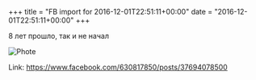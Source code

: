 +++
title = "FB import for 2016-12-01T22:51:11+00:00"
date = "2016-12-01T22:51:11+00:00"
+++

8 лет прошло, так и не начал

![Phote](https://scontent.xx.fbcdn.net/v/t1.0-1/s100x100/15219468_10154358644227851_3845058004167478958_n.jpg?oh=1a7887ff6807392caa371b52f68238e7&oe=5966630F)


Link: https://www.facebook.com/630817850/posts/37694078500
